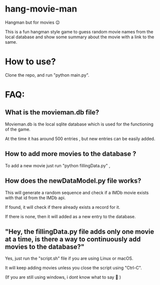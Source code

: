 # hang-movie-man

Hangman but for movies 😉

This is a fun hangman style game to guess random movie names from the local database and show some summary about the movie with a link to the same.

# How to use?
Clone the repo, and run "python main.py".

# FAQ:

## What is the movieman.db file?
Movieman.db is the local sqlite database which is used for the functioning of the game. 

At the time it has around 500 entries , but new entries can be easily added.

## How to add more movies to the database ?

To add a new movie just run "python fillingData.py" ,

## How does the newDataModel.py file works?
This will generate a random sequence and check if a IMDb movie exists with that id from the IMDb api. 

If found, it will check if there already exists a record for it.

If there is none, then it will added as a new entry to the database.

## "Hey, the fillingData.py file adds only one movie at a time, is there a way to continuously add movies to the database?"

Yes, just run the "script.sh" file if you are using Linux or macOS.

It will keep adding movies unless you close the script using "Ctrl-C".

(If you are still using windows, i dont know what to say 🙂 )
